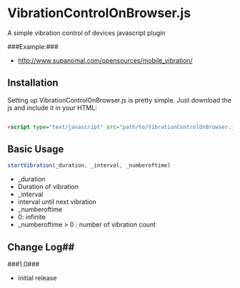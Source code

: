 # VibrationControlOnBrowser.js #

A simple vibration control of devices javascript plugin

###Example:###
- http://www.supanomal.com/opensources/mobile_vibration/




## Installation ##
Setting up VibrationControlOnBrowser.js is pretty simple. Just download the js and include it in your HTML:

```HTML

<script type="text/javascript" src="path/to/VibrationControlOnBrowser.js"></script>

```

## Basic Usage ##

```javascript
startVibration(_duration, _interval, _numberoftime)
```
* _duration
 * Duration of vibration
* _interval
 * interval until next vibration
* _numberoftime
 * 0: infinite
 * _numberoftime > 0 : number of vibration count
## Change Log##

###1.0###
* initial release